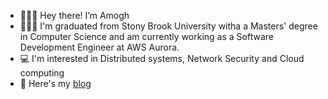 - 🙋🏻‍♂️   Hey there! I’m Amogh
- 👨🏻‍🎓   I'm graduated from Stony Brook University witha a Masters' degree in Computer Science and am currently working as a Software Development Engineer at AWS Aurora.
- 💻   I'm interested in Distributed systems, Network Security and Cloud computing 
- 📑   Here's my [blog](https://amoghj8.github.io/me/blog/) 
<!---
amoghj8/amoghj8 is a ✨ special ✨ repository because its `README.md` (this file) appears on your GitHub profile.
You can click the Preview link to take a look at your changes.
--->
